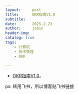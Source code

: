 ```yaml
---
layout:     post
title:      OKR指南V1.0
subtitle:   
date:       2025-2-23
author:     jabin
header-img: 
catalog: true
tags:
    - 计算机
    - 技术管理
    - OKR
    
---
```


- [OKR指南V1.0](https://renovwjw13.feishu.cn/wiki/B2YRwpS7MiyPt5kCBAlciE5znXf)。 

ps: 转用飞书，所以博客贴飞书链接

